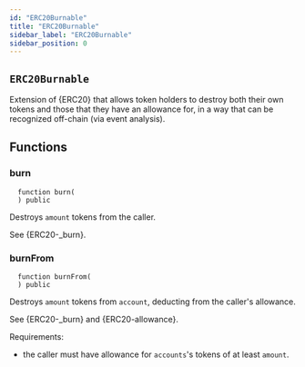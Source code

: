 ```yaml
---
id: "ERC20Burnable"
title: "ERC20Burnable"
sidebar_label: "ERC20Burnable"
sidebar_position: 0
---
```

[AppFacet]: ../../../../../AppFacet.md#AppFacet
[AppFacet-onlyApp--]: ../../../../../AppFacet.md#AppFacet-onlyApp--
[AppFacet-getSuperpro--]: ../../../../../AppFacet.md#AppFacet-getSuperpro--
[AppFacet-getToken--]: ../../../../../AppFacet.md#AppFacet-getToken--
[AppFacet-getStaking--]: ../../../../../AppFacet.md#AppFacet-getStaking--
[AppFacet-getProviders--]: ../../../../../AppFacet.md#AppFacet-getProviders--
[AppFacet-getProvidersOffers--]: ../../../../../AppFacet.md#AppFacet-getProvidersOffers--
[AppFacet-getOffers--]: ../../../../../AppFacet.md#AppFacet-getOffers--
[AppFacet-getOrders--]: ../../../../../AppFacet.md#AppFacet-getOrders--
[Marks]: ../../../../../Marks.md#Marks
[Marks-getProviderMarks-address-]: ../../../../../Marks.md#Marks-getProviderMarks-address-
[Marks-getOrderMark-uint256-]: ../../../../../Marks.md#Marks-getOrderMark-uint256-
[Marks-setOrderMark-uint256-enum-Mark-]: ../../../../../Marks.md#Marks-setOrderMark-uint256-enum-Mark-
[Offers]: ../../../../../Offers.md#Offers
[Offers-onlyProviderActionAccount-uint256-]: ../../../../../Offers.md#Offers-onlyProviderActionAccount-uint256-
[Offers-notBlocked-uint256-]: ../../../../../Offers.md#Offers-notBlocked-uint256-
[Offers-isOfferEnabled-uint256-]: ../../../../../Offers.md#Offers-isOfferEnabled-uint256-
[Offers-isOfferCancelable-uint256-]: ../../../../../Offers.md#Offers-isOfferCancelable-uint256-
[Offers-isOfferAllowedForConsumer-uint256-address-]: ../../../../../Offers.md#Offers-isOfferAllowedForConsumer-uint256-address-
[Offers-isOfferRestrictionsPermitOtherOffer-uint256-uint256-]: ../../../../../Offers.md#Offers-isOfferRestrictionsPermitOtherOffer-uint256-uint256-
[Offers-isOfferRestrictedByOfferType-uint256-enum-OfferType-]: ../../../../../Offers.md#Offers-isOfferRestrictedByOfferType-uint256-enum-OfferType-
[Offers-getOffersCount--]: ../../../../../Offers.md#Offers-getOffersCount--
[Offers-getOfferType-uint256-]: ../../../../../Offers.md#Offers-getOfferType-uint256-
[Offers-getOfferGroup-uint256-]: ../../../../../Offers.md#Offers-getOfferGroup-uint256-
[Offers-getOfferOrigins-uint256-]: ../../../../../Offers.md#Offers-getOfferOrigins-uint256-
[Offers-getOfferProviderAuthority-uint256-]: ../../../../../Offers.md#Offers-getOfferProviderAuthority-uint256-
[Offers-getOfferDisabledAfter-uint256-]: ../../../../../Offers.md#Offers-getOfferDisabledAfter-uint256-
[Offers-getOfferHoldDeposit-uint256-]: ../../../../../Offers.md#Offers-getOfferHoldDeposit-uint256-
[Offers-getOfferClosingPrice-uint256-uint256-uint256-]: ../../../../../Offers.md#Offers-getOfferClosingPrice-uint256-uint256-uint256-
[Offers-getTeeOfferLastTcbReward-uint256-]: ../../../../../Offers.md#Offers-getTeeOfferLastTcbReward-uint256-
[Offers-getTeeOfferViolationRate-uint256-]: ../../../../../Offers.md#Offers-getTeeOfferViolationRate-uint256-
[Offers-getValueOffer-uint256-]: ../../../../../Offers.md#Offers-getValueOffer-uint256-
[Offers-getTeeOffer-uint256-]: ../../../../../Offers.md#Offers-getTeeOffer-uint256-
[Offers-setOfferName-uint256-string-]: ../../../../../Offers.md#Offers-setOfferName-uint256-string-
[Offers-setOfferPublicKey-uint256-string-]: ../../../../../Offers.md#Offers-setOfferPublicKey-uint256-string-
[Offers-setOfferDescription-uint256-string-]: ../../../../../Offers.md#Offers-setOfferDescription-uint256-string-
[Offers-setTeeOfferTlb-uint256-string-]: ../../../../../Offers.md#Offers-setTeeOfferTlb-uint256-string-
[Offers-createValueOffer-address-struct-ValueOfferInfo-bytes32-]: ../../../../../Offers.md#Offers-createValueOffer-address-struct-ValueOfferInfo-bytes32-
[Offers-createTeeOffer-address-struct-TeeOfferInfo-bytes32-]: ../../../../../Offers.md#Offers-createTeeOffer-address-struct-TeeOfferInfo-bytes32-
[Offers-enableOffer-uint256-]: ../../../../../Offers.md#Offers-enableOffer-uint256-
[Offers-disableOffer-uint256-]: ../../../../../Offers.md#Offers-disableOffer-uint256-
[Offers-incrTeeOfferViolationRate-uint256-]: ../../../../../Offers.md#Offers-incrTeeOfferViolationRate-uint256-
[Offers-OfferCreated-address-bytes32-uint256-]: ../../../../../Offers.md#Offers-OfferCreated-address-bytes32-uint256-
[Offers-TeeOfferCreated-address-bytes32-uint256-]: ../../../../../Offers.md#Offers-TeeOfferCreated-address-bytes32-uint256-
[Offers-OfferEnabled-address-uint256-enum-OfferType-]: ../../../../../Offers.md#Offers-OfferEnabled-address-uint256-enum-OfferType-
[Offers-OfferDisabled-address-uint256-enum-OfferType-]: ../../../../../Offers.md#Offers-OfferDisabled-address-uint256-enum-OfferType-
[Offers-TeeOfferViolationRateChanged-address-uint256-uint256-]: ../../../../../Offers.md#Offers-TeeOfferViolationRateChanged-address-uint256-uint256-
[Orders]: ../../../../../Orders.md#Orders
[Orders-onlyProviderActionAccount-uint256-]: ../../../../../Orders.md#Orders-onlyProviderActionAccount-uint256-
[Orders-onlyConsumer-uint256-]: ../../../../../Orders.md#Orders-onlyConsumer-uint256-
[Orders-isOrderValid-uint256-]: ../../../../../Orders.md#Orders-isOrderValid-uint256-
[Orders-isOrderStarted-uint256-]: ../../../../../Orders.md#Orders-isOrderStarted-uint256-
[Orders-isOrderCompleted-uint256-]: ../../../../../Orders.md#Orders-isOrderCompleted-uint256-
[Orders-getOrdersCount--]: ../../../../../Orders.md#Orders-getOrdersCount--
[Orders-getOrderHoldDeposit-uint256-]: ../../../../../Orders.md#Orders-getOrderHoldDeposit-uint256-
[Orders-getOrderPrice-uint256-]: ../../../../../Orders.md#Orders-getOrderPrice-uint256-
[Orders-getOrderOrigins-uint256-]: ../../../../../Orders.md#Orders-getOrderOrigins-uint256-
[Orders-getOrderProfitWithdrawn-uint256-]: ../../../../../Orders.md#Orders-getOrderProfitWithdrawn-uint256-
[Orders-getOrderChangeWithdrawn-uint256-]: ../../../../../Orders.md#Orders-getOrderChangeWithdrawn-uint256-
[Orders-getOrderParentOrder-uint256-]: ../../../../../Orders.md#Orders-getOrderParentOrder-uint256-
[Orders-getOrder-uint256-]: ../../../../../Orders.md#Orders-getOrder-uint256-
[Orders-getOrderSubOrders-uint256-]: ../../../../../Orders.md#Orders-getOrderSubOrders-uint256-
[Orders-getAwaitingPayment-uint256-]: ../../../../../Orders.md#Orders-getAwaitingPayment-uint256-
[Orders-getDepositSpent-uint256-]: ../../../../../Orders.md#Orders-getDepositSpent-uint256-
[Orders-setAwaitingPayment-uint256-bool-]: ../../../../../Orders.md#Orders-setAwaitingPayment-uint256-bool-
[Orders-setDepositSpent-uint256-uint256-]: ../../../../../Orders.md#Orders-setDepositSpent-uint256-uint256-
[Orders-createOrder-struct-OrderInfo-uint256-bool-bytes32-]: ../../../../../Orders.md#Orders-createOrder-struct-OrderInfo-uint256-bool-bytes32-
[Orders-startOrder-uint256-]: ../../../../../Orders.md#Orders-startOrder-uint256-
[Orders-completeOrder-uint256-enum-OrderStatus-string-]: ../../../../../Orders.md#Orders-completeOrder-uint256-enum-OrderStatus-string-
[Orders-updateOrderPrice-uint256-uint256-]: ../../../../../Orders.md#Orders-updateOrderPrice-uint256-uint256-
[Orders-processOrder-uint256-]: ../../../../../Orders.md#Orders-processOrder-uint256-
[Orders-updateOrderResult-uint256-string-]: ../../../../../Orders.md#Orders-updateOrderResult-uint256-string-
[Orders-cancelOrder-uint256-]: ../../../../../Orders.md#Orders-cancelOrder-uint256-
[Orders-createSubOrder-uint256-struct-OrderInfo-struct-SubOrderParams-]: ../../../../../Orders.md#Orders-createSubOrder-uint256-struct-OrderInfo-struct-SubOrderParams-
[Orders-refillOrder-uint256-uint256-]: ../../../../../Orders.md#Orders-refillOrder-uint256-uint256-
[Orders-withdrawChange-uint256-]: ../../../../../Orders.md#Orders-withdrawChange-uint256-
[Orders-withdrawProfit-uint256-]: ../../../../../Orders.md#Orders-withdrawProfit-uint256-
[Orders-OrderCreated-address-bytes32-uint256-uint256-]: ../../../../../Orders.md#Orders-OrderCreated-address-bytes32-uint256-uint256-
[Orders-OrderStatusUpdated-uint256-enum-OrderStatus-]: ../../../../../Orders.md#Orders-OrderStatusUpdated-uint256-enum-OrderStatus-
[Orders-OrderPriceUpdated-uint256-uint256-]: ../../../../../Orders.md#Orders-OrderPriceUpdated-uint256-uint256-
[Orders-SubOrderCreated-address-bytes32-uint256-uint256-uint256-]: ../../../../../Orders.md#Orders-SubOrderCreated-address-bytes32-uint256-uint256-uint256-
[Orders-OrderStarted-address-uint256-]: ../../../../../Orders.md#Orders-OrderStarted-address-uint256-
[Orders-OrderDepositRefilled-address-uint256-uint256-]: ../../../../../Orders.md#Orders-OrderDepositRefilled-address-uint256-uint256-
[Orders-OrderChangedWithdrawn-address-uint256-uint256-]: ../../../../../Orders.md#Orders-OrderChangedWithdrawn-address-uint256-uint256-
[Orders-OrderProfitWithdrawn-address-uint256-uint256-]: ../../../../../Orders.md#Orders-OrderProfitWithdrawn-address-uint256-uint256-
[Orders-OrderAwaitingPaymentChanged-address-uint256-bool-]: ../../../../../Orders.md#Orders-OrderAwaitingPaymentChanged-address-uint256-bool-
[Orders-OrderEncryptedResultUpdated-address-uint256-string-]: ../../../../../Orders.md#Orders-OrderEncryptedResultUpdated-address-uint256-string-
[Orders-OrderDepositSpentChanged-address-uint256-uint256-]: ../../../../../Orders.md#Orders-OrderDepositSpentChanged-address-uint256-uint256-
[Providers]: ../../../../../Providers.md#Providers
[Providers-onlyRegistered--]: ../../../../../Providers.md#Providers-onlyRegistered--
[Providers-onlyNotRegistered--]: ../../../../../Providers.md#Providers-onlyNotRegistered--
[Providers-_providerPointer-address-]: ../../../../../Providers.md#Providers-_providerPointer-address-
[Providers-isProviderRegistered-address-]: ../../../../../Providers.md#Providers-isProviderRegistered-address-
[Providers-getProvidersCount--]: ../../../../../Providers.md#Providers-getProvidersCount--
[Providers-getProviderActionAccount-address-]: ../../../../../Providers.md#Providers-getProviderActionAccount-address-
[Providers-getProviderTokenReceiver-address-]: ../../../../../Providers.md#Providers-getProviderTokenReceiver-address-
[Providers-getProviderInfo-address-]: ../../../../../Providers.md#Providers-getProviderInfo-address-
[Providers-getProviderOrigins-address-]: ../../../../../Providers.md#Providers-getProviderOrigins-address-
[Providers-getProviderViolationRate-address-]: ../../../../../Providers.md#Providers-getProviderViolationRate-address-
[Providers-getProviderSecurityDeposit-address-]: ../../../../../Providers.md#Providers-getProviderSecurityDeposit-address-
[Providers-getProvidersAuths--]: ../../../../../Providers.md#Providers-getProvidersAuths--
[Providers-registerProvider-struct-ProviderInfo-]: ../../../../../Providers.md#Providers-registerProvider-struct-ProviderInfo-
[Providers-modifyProvider-struct-ProviderInfo-]: ../../../../../Providers.md#Providers-modifyProvider-struct-ProviderInfo-
[Providers-refillProviderSecurityDepo-uint256-]: ../../../../../Providers.md#Providers-refillProviderSecurityDepo-uint256-
[Providers-returnProviderSecurityDepo-uint256-]: ../../../../../Providers.md#Providers-returnProviderSecurityDepo-uint256-
[Providers-incrProviderViolationRate-address-]: ../../../../../Providers.md#Providers-incrProviderViolationRate-address-
[Providers-chargePenalty-uint256-uint256-]: ../../../../../Providers.md#Providers-chargePenalty-uint256-uint256-
[Providers-ProviderRegistered-address-]: ../../../../../Providers.md#Providers-ProviderRegistered-address-
[Providers-ProviderModified-address-]: ../../../../../Providers.md#Providers-ProviderModified-address-
[Providers-ProviderViolationRateIncremented-address-uint256-]: ../../../../../Providers.md#Providers-ProviderViolationRateIncremented-address-uint256-
[Providers-ProviderSecurityDepoRefilled-address-uint256-]: ../../../../../Providers.md#Providers-ProviderSecurityDepoRefilled-address-uint256-
[Providers-ProviderSecurityDepoUnlocked-address-uint256-]: ../../../../../Providers.md#Providers-ProviderSecurityDepoUnlocked-address-uint256-
[Providers-ProviderPenalty-address-uint256-]: ../../../../../Providers.md#Providers-ProviderPenalty-address-uint256-
[ProvidersOffers]: ../../../../../ProvidersOffers.md#ProvidersOffers
[ProvidersOffers-_pointer-address-]: ../../../../../ProvidersOffers.md#ProvidersOffers-_pointer-address-
[ProvidersOffers-isProviderHasEnabledOffers-address-]: ../../../../../ProvidersOffers.md#ProvidersOffers-isProviderHasEnabledOffers-address-
[ProvidersOffers-isProviderHasEnoughSecurityDeposit-address-]: ../../../../../ProvidersOffers.md#ProvidersOffers-isProviderHasEnoughSecurityDeposit-address-
[ProvidersOffers-getProviderOffersState-address-]: ../../../../../ProvidersOffers.md#ProvidersOffers-getProviderOffersState-address-
[ProvidersOffers-getProviderRequiredSecDepo-address-uint256-]: ../../../../../ProvidersOffers.md#ProvidersOffers-getProviderRequiredSecDepo-address-uint256-
[ProvidersOffers-getProviderRecentlyEnabledValueOffersCount-address-]: ../../../../../ProvidersOffers.md#ProvidersOffers-getProviderRecentlyEnabledValueOffersCount-address-
[ProvidersOffers-getProviderRecentlyEnabledTeeOffersCount-address-]: ../../../../../ProvidersOffers.md#ProvidersOffers-getProviderRecentlyEnabledTeeOffersCount-address-
[ProvidersOffers-getProviderValueOffers-address-]: ../../../../../ProvidersOffers.md#ProvidersOffers-getProviderValueOffers-address-
[ProvidersOffers-getProviderTeeOffers-address-]: ../../../../../ProvidersOffers.md#ProvidersOffers-getProviderTeeOffers-address-
[ProvidersOffers-gcProviderOffers-address-]: ../../../../../ProvidersOffers.md#ProvidersOffers-gcProviderOffers-address-
[ProvidersOffers-addProviderOffer-address-uint256-enum-OfferType-]: ../../../../../ProvidersOffers.md#ProvidersOffers-addProviderOffer-address-uint256-enum-OfferType-
[ProvidersOffers-setProviderOfferState-address-uint256-enum-OfferType-bool-uint256-]: ../../../../../ProvidersOffers.md#ProvidersOffers-setProviderOfferState-address-uint256-enum-OfferType-bool-uint256-
[Staking]: ../../../../../Staking.md#Staking
[Staking-getStakeInfo-address-]: ../../../../../Staking.md#Staking-getStakeInfo-address-
[Staking-getLockedTokensInfo-address-]: ../../../../../Staking.md#Staking-getLockedTokensInfo-address-
[Staking-stake-uint256-]: ../../../../../Staking.md#Staking-stake-uint256-
[Staking-stakeFor-address-uint256-]: ../../../../../Staking.md#Staking-stakeFor-address-uint256-
[Staking-unstake-uint256-]: ../../../../../Staking.md#Staking-unstake-uint256-
[Staking-lockTokens-address-uint256-uint256-]: ../../../../../Staking.md#Staking-lockTokens-address-uint256-uint256-
[Staking-unlockTokens-address-uint256-]: ../../../../../Staking.md#Staking-unlockTokens-address-uint256-
[Staking-confiscateTokensFrom-address-uint256-]: ../../../../../Staking.md#Staking-confiscateTokensFrom-address-uint256-
[Staking-TokensStaked-address-uint256-uint256-]: ../../../../../Staking.md#Staking-TokensStaked-address-uint256-uint256-
[Staking-TokensUnstaked-address-uint256-uint256-]: ../../../../../Staking.md#Staking-TokensUnstaked-address-uint256-uint256-
[Staking-TokensLocked-address-uint256-uint256-]: ../../../../../Staking.md#Staking-TokensLocked-address-uint256-uint256-
[Staking-TokensUnlocked-address-uint256-uint256-]: ../../../../../Staking.md#Staking-TokensUnlocked-address-uint256-uint256-
[Superpro]: ../../../../../Superpro.md#Superpro
[Superpro-onlyAdmin--]: ../../../../../Superpro.md#Superpro-onlyAdmin--
[Superpro-SUPERPRO_STORAGE_CONFIG-bytes32]: ../../../../../Superpro.md#Superpro-SUPERPRO_STORAGE_CONFIG-bytes32
[Superpro-getConfigStorage--]: ../../../../../Superpro.md#Superpro-getConfigStorage--
[Superpro-getVersion--]: ../../../../../Superpro.md#Superpro-getVersion--
[Superpro-getToken--]: ../../../../../Superpro.md#Superpro-getToken--
[Superpro-getConfigParam-enum-ParamName-]: ../../../../../Superpro.md#Superpro-getConfigParam-enum-ParamName-
[Superpro-setVersion-string-]: ../../../../../Superpro.md#Superpro-setVersion-string-
[Superpro-setConfigParam-enum-ParamName-uint256-]: ../../../../../Superpro.md#Superpro-setConfigParam-enum-ParamName-uint256-
[Superpro-setConfigParams-struct-SuperproParams-]: ../../../../../Superpro.md#Superpro-setConfigParams-struct-SuperproParams-
[Superpro-ConfigStorage]: ../../../../../Superpro.md#Superpro-ConfigStorage
[Diamond]: ../../../../../diamond/Diamond.md#Diamond
[Diamond-constructor-address-address-]: ../../../../../diamond/Diamond.md#Diamond-constructor-address-address-
[Diamond-fallback--]: ../../../../../diamond/Diamond.md#Diamond-fallback--
[Diamond-receive--]: ../../../../../diamond/Diamond.md#Diamond-receive--
[DiamondCutFacet]: ../../../../../diamond/facets/DiamondCutFacet.md#DiamondCutFacet
[DiamondCutFacet-diamondCut-struct-IDiamondCut-FacetCut---address-bytes-]: ../../../../../diamond/facets/DiamondCutFacet.md#DiamondCutFacet-diamondCut-struct-IDiamondCut-FacetCut---address-bytes-
[DiamondLoupeFacet]: ../../../../../diamond/facets/DiamondLoupeFacet.md#DiamondLoupeFacet
[DiamondLoupeFacet-facets--]: ../../../../../diamond/facets/DiamondLoupeFacet.md#DiamondLoupeFacet-facets--
[DiamondLoupeFacet-facetFunctionSelectors-address-]: ../../../../../diamond/facets/DiamondLoupeFacet.md#DiamondLoupeFacet-facetFunctionSelectors-address-
[DiamondLoupeFacet-facetAddresses--]: ../../../../../diamond/facets/DiamondLoupeFacet.md#DiamondLoupeFacet-facetAddresses--
[DiamondLoupeFacet-facetAddress-bytes4-]: ../../../../../diamond/facets/DiamondLoupeFacet.md#DiamondLoupeFacet-facetAddress-bytes4-
[DiamondLoupeFacet-supportsInterface-bytes4-]: ../../../../../diamond/facets/DiamondLoupeFacet.md#DiamondLoupeFacet-supportsInterface-bytes4-
[OwnershipFacet]: ../../../../../diamond/facets/OwnershipFacet.md#OwnershipFacet
[OwnershipFacet-transferOwnership-address-]: ../../../../../diamond/facets/OwnershipFacet.md#OwnershipFacet-transferOwnership-address-
[OwnershipFacet-owner--]: ../../../../../diamond/facets/OwnershipFacet.md#OwnershipFacet-owner--
[IDiamondCut]: ../../../../../diamond/interfaces/IDiamondCut.md#IDiamondCut
[IDiamondCut-diamondCut-struct-IDiamondCut-FacetCut---address-bytes-]: ../../../../../diamond/interfaces/IDiamondCut.md#IDiamondCut-diamondCut-struct-IDiamondCut-FacetCut---address-bytes-
[IDiamondCut-DiamondCut-struct-IDiamondCut-FacetCut---address-bytes-]: ../../../../../diamond/interfaces/IDiamondCut.md#IDiamondCut-DiamondCut-struct-IDiamondCut-FacetCut---address-bytes-
[IDiamondCut-FacetCut]: ../../../../../diamond/interfaces/IDiamondCut.md#IDiamondCut-FacetCut
[IDiamondCut-FacetCutAction]: ../../../../../diamond/interfaces/IDiamondCut.md#IDiamondCut-FacetCutAction
[IDiamondLoupe]: ../../../../../diamond/interfaces/IDiamondLoupe.md#IDiamondLoupe
[IDiamondLoupe-facets--]: ../../../../../diamond/interfaces/IDiamondLoupe.md#IDiamondLoupe-facets--
[IDiamondLoupe-facetFunctionSelectors-address-]: ../../../../../diamond/interfaces/IDiamondLoupe.md#IDiamondLoupe-facetFunctionSelectors-address-
[IDiamondLoupe-facetAddresses--]: ../../../../../diamond/interfaces/IDiamondLoupe.md#IDiamondLoupe-facetAddresses--
[IDiamondLoupe-facetAddress-bytes4-]: ../../../../../diamond/interfaces/IDiamondLoupe.md#IDiamondLoupe-facetAddress-bytes4-
[IDiamondLoupe-Facet]: ../../../../../diamond/interfaces/IDiamondLoupe.md#IDiamondLoupe-Facet
[IERC165]: ../../../../../diamond/interfaces/IERC165.md#IERC165
[IERC165-supportsInterface-bytes4-]: ../../../../../diamond/interfaces/IERC165.md#IERC165-supportsInterface-bytes4-
[IERC173]: ../../../../../diamond/interfaces/IERC173.md#IERC173
[IERC173-owner--]: ../../../../../diamond/interfaces/IERC173.md#IERC173-owner--
[IERC173-transferOwnership-address-]: ../../../../../diamond/interfaces/IERC173.md#IERC173-transferOwnership-address-
[IERC173-OwnershipTransferred-address-address-]: ../../../../../diamond/interfaces/IERC173.md#IERC173-OwnershipTransferred-address-address-
[LibDiamond]: ../../../../../diamond/libraries/LibDiamond.md#LibDiamond
[LibDiamond-DIAMOND_STORAGE_POSITION-bytes32]: ../../../../../diamond/libraries/LibDiamond.md#LibDiamond-DIAMOND_STORAGE_POSITION-bytes32
[LibDiamond-diamondStorage--]: ../../../../../diamond/libraries/LibDiamond.md#LibDiamond-diamondStorage--
[LibDiamond-setContractOwner-address-]: ../../../../../diamond/libraries/LibDiamond.md#LibDiamond-setContractOwner-address-
[LibDiamond-contractOwner--]: ../../../../../diamond/libraries/LibDiamond.md#LibDiamond-contractOwner--
[LibDiamond-enforceIsContractOwner--]: ../../../../../diamond/libraries/LibDiamond.md#LibDiamond-enforceIsContractOwner--
[LibDiamond-diamondCut-struct-IDiamondCut-FacetCut---address-bytes-]: ../../../../../diamond/libraries/LibDiamond.md#LibDiamond-diamondCut-struct-IDiamondCut-FacetCut---address-bytes-
[LibDiamond-addFunctions-address-bytes4---]: ../../../../../diamond/libraries/LibDiamond.md#LibDiamond-addFunctions-address-bytes4---
[LibDiamond-replaceFunctions-address-bytes4---]: ../../../../../diamond/libraries/LibDiamond.md#LibDiamond-replaceFunctions-address-bytes4---
[LibDiamond-removeFunctions-address-bytes4---]: ../../../../../diamond/libraries/LibDiamond.md#LibDiamond-removeFunctions-address-bytes4---
[LibDiamond-addFacet-struct-LibDiamond-DiamondStorage-address-]: ../../../../../diamond/libraries/LibDiamond.md#LibDiamond-addFacet-struct-LibDiamond-DiamondStorage-address-
[LibDiamond-addFunction-struct-LibDiamond-DiamondStorage-bytes4-uint96-address-]: ../../../../../diamond/libraries/LibDiamond.md#LibDiamond-addFunction-struct-LibDiamond-DiamondStorage-bytes4-uint96-address-
[LibDiamond-removeFunction-struct-LibDiamond-DiamondStorage-address-bytes4-]: ../../../../../diamond/libraries/LibDiamond.md#LibDiamond-removeFunction-struct-LibDiamond-DiamondStorage-address-bytes4-
[LibDiamond-initializeDiamondCut-address-bytes-]: ../../../../../diamond/libraries/LibDiamond.md#LibDiamond-initializeDiamondCut-address-bytes-
[LibDiamond-enforceHasContractCode-address-string-]: ../../../../../diamond/libraries/LibDiamond.md#LibDiamond-enforceHasContractCode-address-string-
[LibDiamond-OwnershipTransferred-address-address-]: ../../../../../diamond/libraries/LibDiamond.md#LibDiamond-OwnershipTransferred-address-address-
[LibDiamond-DiamondCut-struct-IDiamondCut-FacetCut---address-bytes-]: ../../../../../diamond/libraries/LibDiamond.md#LibDiamond-DiamondCut-struct-IDiamondCut-FacetCut---address-bytes-
[LibDiamond-FacetAddressAndPosition]: ../../../../../diamond/libraries/LibDiamond.md#LibDiamond-FacetAddressAndPosition
[LibDiamond-FacetFunctionSelectors]: ../../../../../diamond/libraries/LibDiamond.md#LibDiamond-FacetFunctionSelectors
[LibDiamond-DiamondStorage]: ../../../../../diamond/libraries/LibDiamond.md#LibDiamond-DiamondStorage
[DiamondInit]: ../../../../../diamond/upgradeInitializers/DiamondInit.md#DiamondInit
[DiamondInit-init--]: ../../../../../diamond/upgradeInitializers/DiamondInit.md#DiamondInit-init--
[IOffers]: ../../../../../interfaces/IOffers.md#IOffers
[IOffers-isOfferEnabled-uint256-]: ../../../../../interfaces/IOffers.md#IOffers-isOfferEnabled-uint256-
[IOffers-isOfferCancelable-uint256-]: ../../../../../interfaces/IOffers.md#IOffers-isOfferCancelable-uint256-
[IOffers-isOfferAllowedForConsumer-uint256-address-]: ../../../../../interfaces/IOffers.md#IOffers-isOfferAllowedForConsumer-uint256-address-
[IOffers-isOfferRestrictedByOfferType-uint256-enum-OfferType-]: ../../../../../interfaces/IOffers.md#IOffers-isOfferRestrictedByOfferType-uint256-enum-OfferType-
[IOffers-isOfferRestrictionsPermitOtherOffer-uint256-uint256-]: ../../../../../interfaces/IOffers.md#IOffers-isOfferRestrictionsPermitOtherOffer-uint256-uint256-
[IOffers-isProviderHasEnabledOffers-address-]: ../../../../../interfaces/IOffers.md#IOffers-isProviderHasEnabledOffers-address-
[IOffers-getProviderRequiredSecDepo-address-uint256-]: ../../../../../interfaces/IOffers.md#IOffers-getProviderRequiredSecDepo-address-uint256-
[IOffers-getOfferType-uint256-]: ../../../../../interfaces/IOffers.md#IOffers-getOfferType-uint256-
[IOffers-getOfferGroup-uint256-]: ../../../../../interfaces/IOffers.md#IOffers-getOfferGroup-uint256-
[IOffers-getOfferProviderAuthority-uint256-]: ../../../../../interfaces/IOffers.md#IOffers-getOfferProviderAuthority-uint256-
[IOffers-getOfferDisabledAfter-uint256-]: ../../../../../interfaces/IOffers.md#IOffers-getOfferDisabledAfter-uint256-
[IOffers-getOfferHoldDeposit-uint256-]: ../../../../../interfaces/IOffers.md#IOffers-getOfferHoldDeposit-uint256-
[IOffers-getOfferClosingPrice-uint256-uint256-uint256-]: ../../../../../interfaces/IOffers.md#IOffers-getOfferClosingPrice-uint256-uint256-uint256-
[IOffers-gcProviderOffers-address-]: ../../../../../interfaces/IOffers.md#IOffers-gcProviderOffers-address-
[IOffers-addProviderOffer-address-uint256-enum-OfferType-]: ../../../../../interfaces/IOffers.md#IOffers-addProviderOffer-address-uint256-enum-OfferType-
[IOffers-setProviderOfferState-address-uint256-enum-OfferType-bool-uint256-]: ../../../../../interfaces/IOffers.md#IOffers-setProviderOfferState-address-uint256-enum-OfferType-bool-uint256-
[IOrders]: ../../../../../interfaces/IOrders.md#IOrders
[IOrders-getOrder-uint256-]: ../../../../../interfaces/IOrders.md#IOrders-getOrder-uint256-
[IProviders]: ../../../../../interfaces/IProviders.md#IProviders
[IProviders-isProviderRegistered-address-]: ../../../../../interfaces/IProviders.md#IProviders-isProviderRegistered-address-
[IProviders-getProviderActionAccount-address-]: ../../../../../interfaces/IProviders.md#IProviders-getProviderActionAccount-address-
[IProviders-getProviderTokenReceiver-address-]: ../../../../../interfaces/IProviders.md#IProviders-getProviderTokenReceiver-address-
[IProviders-getProviderSecurityDeposit-address-]: ../../../../../interfaces/IProviders.md#IProviders-getProviderSecurityDeposit-address-
[IProviders-getProviderRequiredSecDepo-address-uint256-]: ../../../../../interfaces/IProviders.md#IProviders-getProviderRequiredSecDepo-address-uint256-
[IProvidersOffers]: ../../../../../interfaces/IProvidersOffers.md#IProvidersOffers
[IProvidersOffers-isProviderHasEnoughSecurityDeposit-address-]: ../../../../../interfaces/IProvidersOffers.md#IProvidersOffers-isProviderHasEnoughSecurityDeposit-address-
[IStaking]: ../../../../../interfaces/IStaking.md#IStaking
[IStaking-stake-uint256-]: ../../../../../interfaces/IStaking.md#IStaking-stake-uint256-
[IStaking-stakeFor-address-uint256-]: ../../../../../interfaces/IStaking.md#IStaking-stakeFor-address-uint256-
[IStaking-unstake-uint256-]: ../../../../../interfaces/IStaking.md#IStaking-unstake-uint256-
[IStaking-lockTokens-address-uint256-uint256-]: ../../../../../interfaces/IStaking.md#IStaking-lockTokens-address-uint256-uint256-
[IStaking-unlockTokens-address-uint256-]: ../../../../../interfaces/IStaking.md#IStaking-unlockTokens-address-uint256-
[IStaking-confiscateTokensFrom-address-uint256-]: ../../../../../interfaces/IStaking.md#IStaking-confiscateTokensFrom-address-uint256-
[IStaking-getStakeInfo-address-]: ../../../../../interfaces/IStaking.md#IStaking-getStakeInfo-address-
[IStaking-getLockedTokensInfo-address-]: ../../../../../interfaces/IStaking.md#IStaking-getLockedTokensInfo-address-
[ISuperpro]: ../../../../../interfaces/ISuperpro.md#ISuperpro
[ISuperpro-owner--]: ../../../../../interfaces/ISuperpro.md#ISuperpro-owner--
[ISuperpro-getToken--]: ../../../../../interfaces/ISuperpro.md#ISuperpro-getToken--
[ISuperpro-getConfigParam-enum-ParamName-]: ../../../../../interfaces/ISuperpro.md#ISuperpro-getConfigParam-enum-ParamName-
[ISuperproToken]: ../../../../../interfaces/ISuperproToken.md#ISuperproToken
[ISuperproToken-mint-address-uint256-]: ../../../../../interfaces/ISuperproToken.md#ISuperproToken-mint-address-uint256-
[ISuperproToken-transfer-address-uint256-]: ../../../../../interfaces/ISuperproToken.md#ISuperproToken-transfer-address-uint256-
[ISuperproToken-transferFrom-address-address-uint256-]: ../../../../../interfaces/ISuperproToken.md#ISuperproToken-transferFrom-address-address-uint256-
[ISuperproToken-allowance-address-address-]: ../../../../../interfaces/ISuperproToken.md#ISuperproToken-allowance-address-address-
[ISuperproToken-approve-address-uint256-]: ../../../../../interfaces/ISuperproToken.md#ISuperproToken-approve-address-uint256-
[ISuperproToken-burnFrom-address-uint256-]: ../../../../../interfaces/ISuperproToken.md#ISuperproToken-burnFrom-address-uint256-
[OriginsHelper]: ../../../../../libs/OriginsHelper.md#OriginsHelper
[OriginsHelper-init-struct-Origins-]: ../../../../../libs/OriginsHelper.md#OriginsHelper-init-struct-Origins-
[OriginsHelper-update-struct-Origins-]: ../../../../../libs/OriginsHelper.md#OriginsHelper-update-struct-Origins-
[ProviderHelper]: ../../../../../libs/ProviderHelper.md#ProviderHelper
[ProviderHelper-clear-struct-OffersSet-contract-IOffers-]: ../../../../../libs/ProviderHelper.md#ProviderHelper-clear-struct-OffersSet-contract-IOffers-
[ProviderHelper-updDisableAfter-uint256---contract-IOffers-]: ../../../../../libs/ProviderHelper.md#ProviderHelper-updDisableAfter-uint256---contract-IOffers-
[ProviderHelper-offerTumbler-struct-ProviderOffersData-bool-bool-]: ../../../../../libs/ProviderHelper.md#ProviderHelper-offerTumbler-struct-ProviderOffersData-bool-bool-
[ProviderHelper-addDelayDisable-struct-ProviderOffersData-bool-uint256-]: ../../../../../libs/ProviderHelper.md#ProviderHelper-addDelayDisable-struct-ProviderOffersData-bool-uint256-
[ProviderHelper-addOffer-struct-ProviderOffersData-bool-uint256-]: ../../../../../libs/ProviderHelper.md#ProviderHelper-addOffer-struct-ProviderOffersData-bool-uint256-
[Set]: ../../../../../libs/Set.md#Set
[Set-isEmpty-struct-AddressHashSet-]: ../../../../../libs/Set.md#Set-isEmpty-struct-AddressHashSet-
[Set-add-struct-AddressHashSet-address-]: ../../../../../libs/Set.md#Set-add-struct-AddressHashSet-address-
[Set-isExists-struct-AddressHashSet-address-]: ../../../../../libs/Set.md#Set-isExists-struct-AddressHashSet-address-
[Set-remove-struct-AddressHashSet-address-]: ../../../../../libs/Set.md#Set-remove-struct-AddressHashSet-address-
[Setn]: ../../../../../libs/Setn.md#Setn
[Setn-isEmpty-struct-OffersSet-]: ../../../../../libs/Setn.md#Setn-isEmpty-struct-OffersSet-
[Setn-add-struct-OffersSet-uint256-]: ../../../../../libs/Setn.md#Setn-add-struct-OffersSet-uint256-
[Setn-isExists-struct-OffersSet-uint256-]: ../../../../../libs/Setn.md#Setn-isExists-struct-OffersSet-uint256-
[Setn-remove-struct-OffersSet-uint256-]: ../../../../../libs/Setn.md#Setn-remove-struct-OffersSet-uint256-
[SuperproTokenMock]: ../../../../../mocks/SuperproTokenMock.md#SuperproTokenMock
[SuperproTokenMock-superpro-contract-ISuperpro]: ../../../../../mocks/SuperproTokenMock.md#SuperproTokenMock-superpro-contract-ISuperpro
[SuperproTokenMock-constructor-uint256-]: ../../../../../mocks/SuperproTokenMock.md#SuperproTokenMock-constructor-uint256-
[SuperproTokenMock-mint-address-uint256-]: ../../../../../mocks/SuperproTokenMock.md#SuperproTokenMock-mint-address-uint256-
[ERC20]: ../ERC20.md#ERC20
[ERC20-constructor-string-string-]: ../ERC20.md#ERC20-constructor-string-string-
[ERC20-name--]: ../ERC20.md#ERC20-name--
[ERC20-symbol--]: ../ERC20.md#ERC20-symbol--
[ERC20-decimals--]: ../ERC20.md#ERC20-decimals--
[ERC20-totalSupply--]: ../ERC20.md#ERC20-totalSupply--
[ERC20-balanceOf-address-]: ../ERC20.md#ERC20-balanceOf-address-
[ERC20-transfer-address-uint256-]: ../ERC20.md#ERC20-transfer-address-uint256-
[ERC20-allowance-address-address-]: ../ERC20.md#ERC20-allowance-address-address-
[ERC20-approve-address-uint256-]: ../ERC20.md#ERC20-approve-address-uint256-
[ERC20-transferFrom-address-address-uint256-]: ../ERC20.md#ERC20-transferFrom-address-address-uint256-
[ERC20-increaseAllowance-address-uint256-]: ../ERC20.md#ERC20-increaseAllowance-address-uint256-
[ERC20-decreaseAllowance-address-uint256-]: ../ERC20.md#ERC20-decreaseAllowance-address-uint256-
[ERC20-_transfer-address-address-uint256-]: ../ERC20.md#ERC20-_transfer-address-address-uint256-
[ERC20-_mint-address-uint256-]: ../ERC20.md#ERC20-_mint-address-uint256-
[ERC20-_burn-address-uint256-]: ../ERC20.md#ERC20-_burn-address-uint256-
[ERC20-_approve-address-address-uint256-]: ../ERC20.md#ERC20-_approve-address-address-uint256-
[ERC20-_spendAllowance-address-address-uint256-]: ../ERC20.md#ERC20-_spendAllowance-address-address-uint256-
[ERC20-_beforeTokenTransfer-address-address-uint256-]: ../ERC20.md#ERC20-_beforeTokenTransfer-address-address-uint256-
[ERC20-_afterTokenTransfer-address-address-uint256-]: ../ERC20.md#ERC20-_afterTokenTransfer-address-address-uint256-
[IERC20]: ../IERC20.md#IERC20
[IERC20-totalSupply--]: ../IERC20.md#IERC20-totalSupply--
[IERC20-balanceOf-address-]: ../IERC20.md#IERC20-balanceOf-address-
[IERC20-transfer-address-uint256-]: ../IERC20.md#IERC20-transfer-address-uint256-
[IERC20-allowance-address-address-]: ../IERC20.md#IERC20-allowance-address-address-
[IERC20-approve-address-uint256-]: ../IERC20.md#IERC20-approve-address-uint256-
[IERC20-transferFrom-address-address-uint256-]: ../IERC20.md#IERC20-transferFrom-address-address-uint256-
[IERC20-Transfer-address-address-uint256-]: ../IERC20.md#IERC20-Transfer-address-address-uint256-
[IERC20-Approval-address-address-uint256-]: ../IERC20.md#IERC20-Approval-address-address-uint256-
[ERC20Burnable]: #ERC20Burnable
[ERC20Burnable-burn-uint256-]: #ERC20Burnable-burn-uint256-
[ERC20Burnable-burnFrom-address-uint256-]: #ERC20Burnable-burnFrom-address-uint256-
[IERC20Metadata]: IERC20Metadata.md#IERC20Metadata
[IERC20Metadata-name--]: IERC20Metadata.md#IERC20Metadata-name--
[IERC20Metadata-symbol--]: IERC20Metadata.md#IERC20Metadata-symbol--
[IERC20Metadata-decimals--]: IERC20Metadata.md#IERC20Metadata-decimals--
[Context]: ../../../utils/Context.md#Context
[Context-_msgSender--]: ../../../utils/Context.md#Context-_msgSender--
[Context-_msgData--]: ../../../utils/Context.md#Context-_msgData--
[SafeMath]: ../../../utils/math/SafeMath.md#SafeMath
[SafeMath-tryAdd-uint256-uint256-]: ../../../utils/math/SafeMath.md#SafeMath-tryAdd-uint256-uint256-
[SafeMath-trySub-uint256-uint256-]: ../../../utils/math/SafeMath.md#SafeMath-trySub-uint256-uint256-
[SafeMath-tryMul-uint256-uint256-]: ../../../utils/math/SafeMath.md#SafeMath-tryMul-uint256-uint256-
[SafeMath-tryDiv-uint256-uint256-]: ../../../utils/math/SafeMath.md#SafeMath-tryDiv-uint256-uint256-
[SafeMath-tryMod-uint256-uint256-]: ../../../utils/math/SafeMath.md#SafeMath-tryMod-uint256-uint256-
[SafeMath-add-uint256-uint256-]: ../../../utils/math/SafeMath.md#SafeMath-add-uint256-uint256-
[SafeMath-sub-uint256-uint256-]: ../../../utils/math/SafeMath.md#SafeMath-sub-uint256-uint256-
[SafeMath-mul-uint256-uint256-]: ../../../utils/math/SafeMath.md#SafeMath-mul-uint256-uint256-
[SafeMath-div-uint256-uint256-]: ../../../utils/math/SafeMath.md#SafeMath-div-uint256-uint256-
[SafeMath-mod-uint256-uint256-]: ../../../utils/math/SafeMath.md#SafeMath-mod-uint256-uint256-
[SafeMath-sub-uint256-uint256-string-]: ../../../utils/math/SafeMath.md#SafeMath-sub-uint256-uint256-string-
[SafeMath-div-uint256-uint256-string-]: ../../../utils/math/SafeMath.md#SafeMath-div-uint256-uint256-string-
[SafeMath-mod-uint256-uint256-string-]: ../../../utils/math/SafeMath.md#SafeMath-mod-uint256-uint256-string-
[MarksStorageAccessor]: ../../../../../storages/MarksStorageAccessor.md#MarksStorageAccessor
[MarksStorageAccessor-MARKS_STORAGE_REGISTRY-bytes32]: ../../../../../storages/MarksStorageAccessor.md#MarksStorageAccessor-MARKS_STORAGE_REGISTRY-bytes32
[MarksStorageAccessor-getMarksStorage--]: ../../../../../storages/MarksStorageAccessor.md#MarksStorageAccessor-getMarksStorage--
[MarksStorageAccessor-ProviderMarksCount]: ../../../../../storages/MarksStorageAccessor.md#MarksStorageAccessor-ProviderMarksCount
[MarksStorageAccessor-MarksStorage]: ../../../../../storages/MarksStorageAccessor.md#MarksStorageAccessor-MarksStorage
[OffersStorageAccessor]: ../../../../../storages/OffersStorageAccessor.md#OffersStorageAccessor
[OffersStorageAccessor-OFFERS_STORAGE-bytes32]: ../../../../../storages/OffersStorageAccessor.md#OffersStorageAccessor-OFFERS_STORAGE-bytes32
[OffersStorageAccessor-getOffersStorage--]: ../../../../../storages/OffersStorageAccessor.md#OffersStorageAccessor-getOffersStorage--
[OffersStorageAccessor-Offer]: ../../../../../storages/OffersStorageAccessor.md#OffersStorageAccessor-Offer
[OffersStorageAccessor-ValueOffer]: ../../../../../storages/OffersStorageAccessor.md#OffersStorageAccessor-ValueOffer
[OffersStorageAccessor-TeeOffer]: ../../../../../storages/OffersStorageAccessor.md#OffersStorageAccessor-TeeOffer
[OffersStorageAccessor-OffersStorage]: ../../../../../storages/OffersStorageAccessor.md#OffersStorageAccessor-OffersStorage
[OrdersStorageAccessor]: ../../../../../storages/OrdersStorageAccessor.md#OrdersStorageAccessor
[OrdersStorageAccessor-ORDERS_STORAGE-bytes32]: ../../../../../storages/OrdersStorageAccessor.md#OrdersStorageAccessor-ORDERS_STORAGE-bytes32
[OrdersStorageAccessor-getOrdersStorage--]: ../../../../../storages/OrdersStorageAccessor.md#OrdersStorageAccessor-getOrdersStorage--
[OrdersStorageAccessor-Order]: ../../../../../storages/OrdersStorageAccessor.md#OrdersStorageAccessor-Order
[OrdersStorageAccessor-OrdersStorage]: ../../../../../storages/OrdersStorageAccessor.md#OrdersStorageAccessor-OrdersStorage
[ProvidersOffersStorageAccessor]: ../../../../../storages/ProvidersOffersStorageAccessor.md#ProvidersOffersStorageAccessor
[ProvidersOffersStorageAccessor-PROVIDERS_OFFERS_STORAGE_REGISTRY-bytes32]: ../../../../../storages/ProvidersOffersStorageAccessor.md#ProvidersOffersStorageAccessor-PROVIDERS_OFFERS_STORAGE_REGISTRY-bytes32
[ProvidersOffersStorageAccessor-getProvidersOffersStorage--]: ../../../../../storages/ProvidersOffersStorageAccessor.md#ProvidersOffersStorageAccessor-getProvidersOffersStorage--
[ProvidersOffersStorageAccessor-Storage]: ../../../../../storages/ProvidersOffersStorageAccessor.md#ProvidersOffersStorageAccessor-Storage
[ProvidersStorageAccessor]: ../../../../../storages/ProvidersStorageAccessor.md#ProvidersStorageAccessor
[ProvidersStorageAccessor-PROVIDERS_STORAGE_REGISTRY-bytes32]: ../../../../../storages/ProvidersStorageAccessor.md#ProvidersStorageAccessor-PROVIDERS_STORAGE_REGISTRY-bytes32
[ProvidersStorageAccessor-getProvidersStorage--]: ../../../../../storages/ProvidersStorageAccessor.md#ProvidersStorageAccessor-getProvidersStorage--
[ProvidersStorageAccessor-ProviderData]: ../../../../../storages/ProvidersStorageAccessor.md#ProvidersStorageAccessor-ProviderData
[ProvidersStorageAccessor-ProvidersStorage]: ../../../../../storages/ProvidersStorageAccessor.md#ProvidersStorageAccessor-ProvidersStorage
[StakingStorageAccessor]: ../../../../../storages/StakingStorageAccessor.md#StakingStorageAccessor
[StakingStorageAccessor-STAKING_STORAGE-bytes32]: ../../../../../storages/StakingStorageAccessor.md#StakingStorageAccessor-STAKING_STORAGE-bytes32
[StakingStorageAccessor-getStakingStorage--]: ../../../../../storages/StakingStorageAccessor.md#StakingStorageAccessor-getStakingStorage--
[StakingStorageAccessor-StakingStorage]: ../../../../../storages/StakingStorageAccessor.md#StakingStorageAccessor-StakingStorage

## `ERC20Burnable`

Extension of {ERC20} that allows token holders to destroy both their own
tokens and those that they have an allowance for, in a way that can be
recognized off-chain (via event analysis).

## Functions
### burn
```solidity
  function burn(
  ) public
```

Destroys `amount` tokens from the caller.

See {ERC20-_burn}.


### burnFrom
```solidity
  function burnFrom(
  ) public
```

Destroys `amount` tokens from `account`, deducting from the caller's
allowance.

See {ERC20-_burn} and {ERC20-allowance}.

Requirements:

- the caller must have allowance for ``accounts``'s tokens of at least
`amount`.


